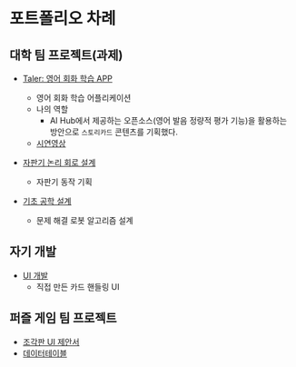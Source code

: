 # 포트폴리오 차례
## 대학 팀 프로젝트(과제)

- [Taler: 영어 회화 학습 APP](https://github.com/aldrn29/Taler)
    - 영어 회화 학습 어플리케이션
    - 나의 역할
        - AI Hub에서 제공하는 오픈소스(영어 발음 정량적 평가 기능)을 활용하는 방안으로 `스토리카드` 콘텐츠를 기획했다.
    - [시연영상](https://youtu.be/vx2ixbu-jFY)


- [자판기 논리 회로 설계](https://github.com/Twoketchupplz/VendingMachineLogicCircuitDesign)
    - 자판기 동작 기획

- [기초 공학 설계](LineTracer)
    - 문제 해결 로봇 알고리즘 설계

## 자기 개발
- [UI 개발](https://github.com/Twoketchupplz/Unity/tree/master/2dDemoGame)
    - 직접 만든 카드 핸들링 UI

## 퍼즐 게임 팀 프로젝트
- [조각판 UI 제안서](조각판)
- [데이터테이블](데이터테이블)
